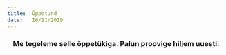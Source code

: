 ```yaml
---
title:  Õppetund
date:   16/11/2019
---
```


### <center>Me tegeleme selle õppetükiga. Palun proovige hiljem uuesti.</center>